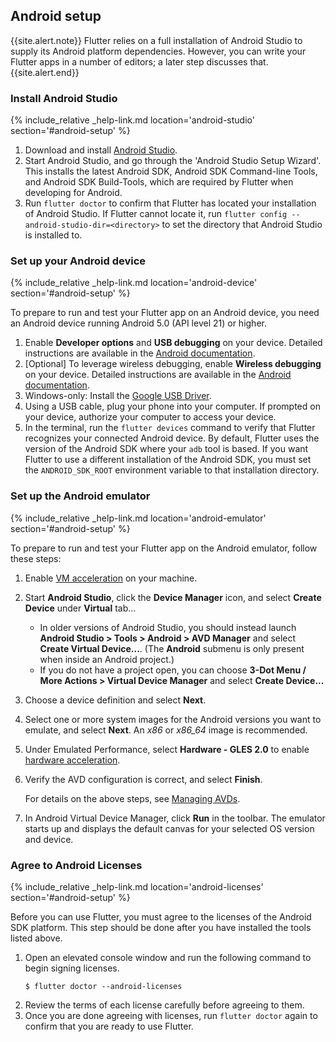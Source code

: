 ## Android setup

{{site.alert.note}}
  Flutter relies on a full installation of Android Studio to supply
  its Android platform dependencies. However, you can write your
  Flutter apps in a number of editors; a later step discusses that.
{{site.alert.end}}

### Install Android Studio

{% include_relative _help-link.md location='android-studio' section='#android-setup' %}

 1. Download and install [Android Studio]({{site.android-dev}}/studio).
 1. Start Android Studio, and go through the 'Android Studio Setup Wizard'.
    This installs the latest Android SDK, Android SDK Command-line Tools,
    and Android SDK Build-Tools, which are required by Flutter
    when developing for Android.
 1. Run `flutter doctor` to confirm that Flutter has located
    your installation of Android Studio. If Flutter cannot locate it,
    run `flutter config --android-studio-dir=<directory>` to set the
    directory that Android Studio is installed to.

### Set up your Android device

{% include_relative _help-link.md location='android-device' section='#android-setup' %}

To prepare to run and test your Flutter app on an Android device,
you need an Android device running Android 5.0 (API level 21) or higher.

 1. Enable **Developer options** and **USB debugging** on your device.
    Detailed instructions are available in the
    [Android documentation]({{site.android-dev}}/studio/debug/dev-options).
 1. [Optional] To leverage wireless debugging, enable **Wireless debugging** 
    on your device. Detailed instructions are available in the 
    [Android documentation]({{site.android-dev}}/studio/run/device#wireless).
 1. Windows-only: Install the [Google USB
    Driver]({{site.android-dev}}/studio/run/win-usb).
 1. Using a USB cable, plug your phone into your computer. If prompted on your
    device, authorize your computer to access your device.
 1. In the terminal, run the `flutter devices` command to verify that
    Flutter recognizes your connected Android device.  By default,
    Flutter uses the version of the Android SDK where your `adb`
    tool is based. If you want Flutter to use a different installation
    of the Android SDK, you must set the `ANDROID_SDK_ROOT` environment
    variable to that installation directory.

### Set up the Android emulator

{% include_relative _help-link.md location='android-emulator' section='#android-setup' %}

To prepare to run and test your Flutter app on the Android emulator,
follow these steps:

 1. Enable
    [VM acceleration]({{site.android-dev}}/studio/run/emulator-acceleration#accel-vm)
    on your machine.
 1. Start **Android Studio**, click the **Device Manager**
    icon, and select **Create Device** under **Virtual** tab...
    * In older versions of Android Studio, you should instead
    launch **Android Studio > Tools > Android > AVD Manager** and select
    **Create Virtual Device...**. (The **Android** submenu is only present
    when inside an Android project.)
    * If you do not have a project open, you can choose 
    **3-Dot Menu / More Actions > Virtual Device Manager** and select **Create Device...**
 1. Choose a device definition and select **Next**.
 1. Select one or more system images for the Android versions you want
    to emulate, and select **Next**.
    An _x86_ or _x86\_64_ image is recommended.
 1. Under Emulated Performance, select **Hardware - GLES 2.0** to enable
    [hardware
    acceleration]({{site.android-dev}}/studio/run/emulator-acceleration).
 1. Verify the AVD configuration is correct, and select **Finish**.

    For details on the above steps, see [Managing
    AVDs]({{site.android-dev}}/studio/run/managing-avds).
 1. In Android Virtual Device Manager, click **Run** in the toolbar.
    The emulator starts up and displays the default canvas for your
    selected OS version and device.

### Agree to Android Licenses

{% include_relative _help-link.md location='android-licenses' section='#android-setup' %}

Before you can use Flutter, you must agree to the
licenses of the Android SDK platform. This step should be done after
you have installed the tools listed above.

 1. Open an elevated console window and run the following command to begin
    signing licenses.
    ```terminal
    $ flutter doctor --android-licenses
    ```
 1. Review the terms of each license carefully before agreeing to them.
 1. Once you are done agreeing with licenses, run `flutter doctor` again
    to confirm that you are ready to use Flutter.
